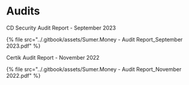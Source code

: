 # Audits

CD Security Audit Report  - September 2023

{% file src="../.gitbook/assets/Sumer.Money - Audit Report_September 2023.pdf" %}

Certik Audit Report - November 2022

{% file src="../.gitbook/assets/Sumer.Money - Audit Report_November 2022.pdf" %}
